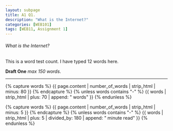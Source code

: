 ```yaml
---
layout: subpage
title: A1 Q1.
description: "What is the Internet?"
categories: [WEB101]
tags: [WEB11, Assignment 1]
---
```


###### What is the Internet?

This is a word test count. I have typed 12 words here.


**Draft One** *max 150 words*.


---

{% capture words %}
  {{ page.content | number_of_words | strip_html | minus: 80 }}
{% endcapture %}
{% unless words contains "-" %}
  {{ words | strip_html | plus: 70 | append: " words" }}
{% endunless %}

{% capture words %}
  {{ page.content | number_of_words | strip_html | minus: 5 }}
{% endcapture %}
{% unless words contains "-" %}
  {{ words | strip_html | plus: 5 | divided_by: 180 | append: " minute read" }}
{% endunless %}
